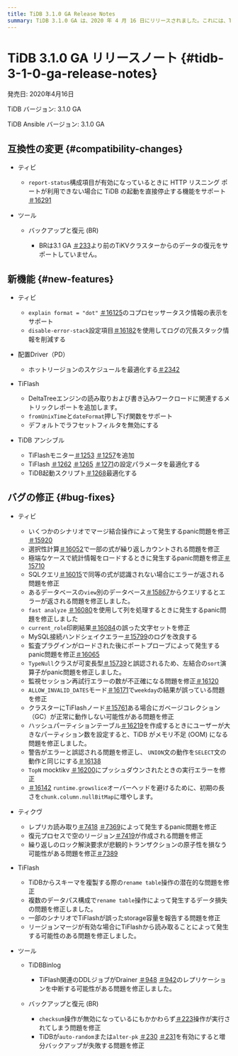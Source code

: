 ```yaml
---
title: TiDB 3.1.0 GA Release Notes
summary: TiDB 3.1.0 GA は、2020 年 4 月 16 日にリリースされました。これには、TiDB、 TiFlash、TiKV、および Backup & Restore や TiDB Binlogなどのツールに対する互換性の変更、新機能、バグ修正、改善が含まれています。注目すべき変更点には、コプロセッサータスクの表示のサポート、ホットリージョンスケジューリングの最適化、さまざまなpanicおよびデータ損失の問題の修正などがあります。このリリースには、監視と構成パラメータを改善するための TiDB Ansible の改善も含まれています。
---
```


# TiDB 3.1.0 GA リリースノート {#tidb-3-1-0-ga-release-notes}

発売日: 2020年4月16日

TiDB バージョン: 3.1.0 GA

TiDB Ansible バージョン: 3.1.0 GA

## 互換性の変更 {#compatibility-changes}

-   ティビ

    -   `report-status`構成項目が有効になっているときに HTTP リスニング ポートが利用できない場合に TiDB の起動を直接停止する機能をサポート[＃16291](https://github.com/pingcap/tidb/pull/16291)

-   ツール

    -   バックアップと復元 (BR)

        -   BRは3.1 GA [＃233](https://github.com/pingcap/br/pull/233)より前のTiKVクラスターからのデータの復元をサポートしていません。

## 新機能 {#new-features}

-   ティビ

    -   `explain format = "dot"` [＃16125](https://github.com/pingcap/tidb/pull/16125)のコプロセッサータスク情報の表示をサポート
    -   `disable-error-stack`設定項目[＃16182](https://github.com/pingcap/tidb/pull/16182)を使用してログの冗長スタック情報を削減する

-   配置Driver（PD）

    -   ホットリージョンのスケジュールを最適化する[＃2342](https://github.com/pingcap/pd/pull/2342)

-   TiFlash

    -   DeltaTreeエンジンの読み取りおよび書き込みワークロードに関連するメトリックレポートを追加します。
    -   `fromUnixTime`と`dateFormat`押し下げ関数をサポート
    -   デフォルトでラフセットフィルタを無効にする

-   TiDB アンシブル

    -   TiFlashモニター[＃1253](https://github.com/pingcap/tidb-ansible/pull/1253) [＃1257](https://github.com/pingcap/tidb-ansible/pull/1257)を追加
    -   TiFlash [＃1262](https://github.com/pingcap/tidb-ansible/pull/1262) [＃1265](https://github.com/pingcap/tidb-ansible/pull/1265) [＃1271](https://github.com/pingcap/tidb-ansible/pull/1271)の設定パラメータを最適化する
    -   TiDB起動スクリプト[＃1268](https://github.com/pingcap/tidb-ansible/pull/1268)最適化する

## バグの修正 {#bug-fixes}

-   ティビ

    -   いくつかのシナリオでマージ結合操作によって発生するpanic問題を修正[＃15920](https://github.com/pingcap/tidb/pull/15920)
    -   選択性計算[＃16052](https://github.com/pingcap/tidb/pull/16052)で一部の式が繰り返しカウントされる問題を修正
    -   極端なケースで統計情報をロードするときに発生するpanic問題を修正[＃15710](https://github.com/pingcap/tidb/pull/15710)
    -   SQLクエリ[＃16015](https://github.com/pingcap/tidb/pull/16015)で同等の式が認識されない場合にエラーが返される問題を修正
    -   あるデータベースの`view`別のデータベース[＃15867](https://github.com/pingcap/tidb/pull/15867)からクエリするとエラーが返される問題を修正しました。
    -   `fast analyze` [＃16080](https://github.com/pingcap/tidb/pull/16080)を使用して列を処理するときに発生するpanic問題を修正しました
    -   `current_role`印刷結果[＃16084](https://github.com/pingcap/tidb/pull/16084)の誤った文字セットを修正
    -   MySQL接続ハンドシェイクエラー[＃15799](https://github.com/pingcap/tidb/pull/15799)のログを改良する
    -   監査プラグインがロードされた後にポートプローブによって発生するpanic問題を修正[＃16065](https://github.com/pingcap/tidb/pull/16065)
    -   `TypeNull`クラスが可変長型[＃15739](https://github.com/pingcap/tidb/pull/15739)と誤認されるため、左結合の`sort`演算子がpanic問題を修正しました。
    -   監視セッション再試行エラーの数が不正確になる問題を修正[＃16120](https://github.com/pingcap/tidb/pull/16120)
    -   `ALLOW_INVALID_DATES`モード[＃16171](https://github.com/pingcap/tidb/pull/16171)で`weekday`の結果が誤っている問題を修正
    -   クラスターにTiFlashノード[＃15761](https://github.com/pingcap/tidb/pull/15761)ある場合にガベージコレクション（GC）が正常に動作しない可能性がある問題を修正
    -   ハッシュパーティションテーブル[＃16219](https://github.com/pingcap/tidb/pull/16219)を作成するときにユーザーが大きなパーティション数を設定すると、TiDB がメモリ不足 (OOM) になる問題を修正しました。
    -   警告がエラーと誤認される問題を修正し、 `UNION`文の動作を`SELECT`文の動作と同じにする[＃16138](https://github.com/pingcap/tidb/pull/16138)
    -   `TopN` mocktikv [＃16200](https://github.com/pingcap/tidb/pull/16200)にプッシュダウンされたときの実行エラーを修正
    -   [＃16142](https://github.com/pingcap/tidb/pull/16142) `runtime.growslice`オーバーヘッドを避けるために、初期の長さを`chunk.column.nullBitMap`に増やします。

-   ティクヴ

    -   レプリカ読み取り[＃7418](https://github.com/tikv/tikv/pull/7418) [＃7369](https://github.com/tikv/tikv/pull/7369)によって発生するpanic問題を修正
    -   復元プロセスで空のリージョン[＃7419](https://github.com/tikv/tikv/pull/7419)が作成される問題を修正
    -   繰り返しのロック解決要求が悲観的トランザクションの原子性を損なう可能性がある問題を修正[＃7389](https://github.com/tikv/tikv/pull/7389)

-   TiFlash

    -   TiDBからスキーマを複製する際の`rename table`操作の潜在的な問題を修正
    -   複数のデータパス構成で`rename table`操作によって発生するデータ損失の問題を修正しました。
    -   一部のシナリオでTiFlashが誤ったstorage容量を報告する問題を修正
    -   リージョンマージが有効な場合にTiFlashから読み取ることによって発生する可能性のある問題を修正しました。

-   ツール

    -   TiDBBinlog

        -   TiFlash関連のDDLジョブがDrainer [＃948](https://github.com/pingcap/tidb-binlog/pull/948) [＃942](https://github.com/pingcap/tidb-binlog/pull/942)のレプリケーションを中断する可能性がある問題を修正しました。

    -   バックアップと復元 (BR)

        -   `checksum`操作が無効になっているにもかかわらず[＃223](https://github.com/pingcap/br/pull/223)操作が実行されてしまう問題を修正
        -   TiDBが`auto-random`または`alter-pk` [＃230](https://github.com/pingcap/br/pull/230) [＃231](https://github.com/pingcap/br/pull/231)を有効にすると増分バックアップが失敗する問題を修正
